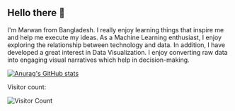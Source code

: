 ## Hello there 👋

I'm Marwan from Bangladesh. I really enjoy learning things that inspire me and help me execute my ideas. As a Machine Learning enthusiast, I enjoy exploring the relationship between technology and data. In addition, I have developed a great interest in Data Visualization.  I enjoy converting raw data into engaging visual narratives which help in decision-making.

[![Anurag's GitHub stats](https://github-readme-stats.vercel.app/api?username=Marwan-khadem9)](https://github.com/anuraghazra/github-readme-stats)

Visitor count:

![Visitor Count](https://profile-counter.glitch.me/Marwan-khadem9/count.svg)
